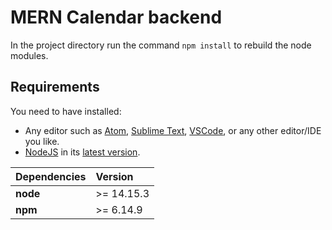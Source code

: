 # MERN Calendar backend

In the project directory run the command ```npm install``` to rebuild the node modules.

## Requirements

You need to have installed:

* Any editor such as [Atom](https://atom.io/), [Sublime Text](https://www.sublimetext.com/), [VSCode](https://code.visualstudio.com/), or any other editor/IDE you like.
* [NodeJS](https://nodejs.org/es/) in its [latest version](https://nodejs.org/es/download/).

| Dependencies |  Version   |
|:-------------|:-----------| 
| __node__     | >= 14.15.3 |
| __npm__      | >= 6.14.9  |
